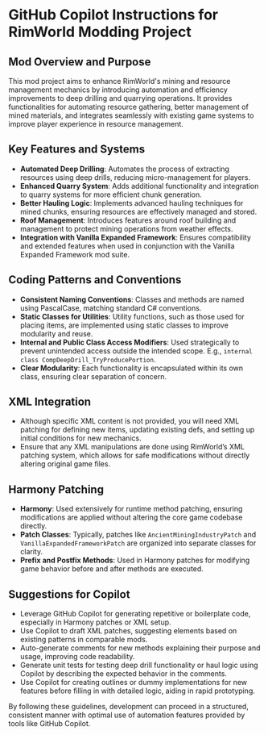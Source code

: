 # GitHub Copilot Instructions for RimWorld Modding Project

## Mod Overview and Purpose
This mod project aims to enhance RimWorld's mining and resource management mechanics by introducing automation and efficiency improvements to deep drilling and quarrying operations. It provides functionalities for automating resource gathering, better management of mined materials, and integrates seamlessly with existing game systems to improve player experience in resource management.

## Key Features and Systems
- **Automated Deep Drilling**: Automates the process of extracting resources using deep drills, reducing micro-management for players.
- **Enhanced Quarry System**: Adds additional functionality and integration to quarry systems for more efficient chunk generation.
- **Better Hauling Logic**: Implements advanced hauling techniques for mined chunks, ensuring resources are effectively managed and stored.
- **Roof Management**: Introduces features around roof building and management to protect mining operations from weather effects.
- **Integration with Vanilla Expanded Framework**: Ensures compatibility and extended features when used in conjunction with the Vanilla Expanded Framework mod suite.

## Coding Patterns and Conventions
- **Consistent Naming Conventions**: Classes and methods are named using PascalCase, matching standard C# conventions.
- **Static Classes for Utilities**: Utility functions, such as those used for placing items, are implemented using static classes to improve modularity and reuse.
- **Internal and Public Class Access Modifiers**: Used strategically to prevent unintended access outside the intended scope. E.g., `internal class CompDeepDrill_TryProducePortion`.
- **Clear Modularity**: Each functionality is encapsulated within its own class, ensuring clear separation of concern.

## XML Integration
- Although specific XML content is not provided, you will need XML patching for defining new items, updating existing defs, and setting up initial conditions for new mechanics.
- Ensure that any XML manipulations are done using RimWorld’s XML patching system, which allows for safe modifications without directly altering original game files.

## Harmony Patching
- **Harmony**: Used extensively for runtime method patching, ensuring modifications are applied without altering the core game codebase directly.
- **Patch Classes**: Typically, patches like `AncientMiningIndustryPatch` and `VanillaExpandedFrameworkPatch` are organized into separate classes for clarity.
- **Prefix and Postfix Methods**: Used in Harmony patches for modifying game behavior before and after methods are executed.

## Suggestions for Copilot
- Leverage GitHub Copilot for generating repetitive or boilerplate code, especially in Harmony patches or XML setup.
- Use Copilot to draft XML patches, suggesting elements based on existing patterns in comparable mods.
- Auto-generate comments for new methods explaining their purpose and usage, improving code readability.
- Generate unit tests for testing deep drill functionality or haul logic using Copilot by describing the expected behavior in the comments.
- Use Copilot for creating outlines or dummy implementations for new features before filling in with detailed logic, aiding in rapid prototyping.

By following these guidelines, development can proceed in a structured, consistent manner with optimal use of automation features provided by tools like GitHub Copilot.
